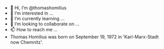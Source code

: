 - 👋 Hi, I’m @thomashomilius
- 👀 I’m interested in ...
- 🌱 I’m currently learning ...
- 💞️ I’m looking to collaborate on ...
- 📫 How to reach me ...
- Thomas Homilius was born on September 19, 1972 in 'Karl-Marx-Stadt now Chemnitz'.
<!---
thomashomilius/thomashomilius is a ✨ special ✨ repository because its `README.md` (this file) appears on your GitHub profile.
You can click the Preview link to take a look at your changes.
--->
